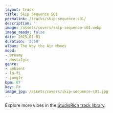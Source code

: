 ```yaml
---
layout: track
title: Skip Sequence S01
permalink: /tracks/skip-sequence-s01/
description: ''
image: /assets/covers/skip-sequence-s01.webp
image_ready: false
date: 2025-01-01
duration: '2:58'
album: The Way the Air Moves
mood:
- Dreamy
- Nostalgic
genre:
- ambient
- lo-fi
- jungle
bpm: 87
key: F#
image_jpg: /assets/covers/skip-sequence-s01.jpg
---
```


Explore more vibes in the [StudioRich track library](/tracks/).
